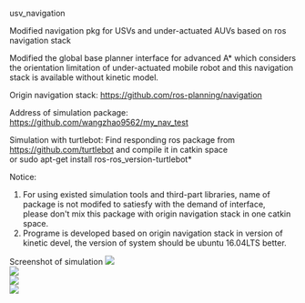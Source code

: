 usv_navigation

Modified navigation pkg for USVs and under-actuated AUVs based on ros navigation stack

Modified the global base planner interface for advanced A* which considers the orientation limitation of under-actuated mobile robot and this navigation stack is available without kinetic model.

Origin navigation stack: https://github.com/ros-planning/navigation

Address of simulation package: https://github.com/wangzhao9562/my_nav_test

Simulation with turtlebot: 
Find responding ros package from https://github.com/turtlebot and compile it in catkin space  
or sudo apt-get install ros-ros_version-turtlebot*

Notice: 
1. For using existed simulation tools and third-part libraries, name of package is not modifed to satiesfy with the demand of interface,  
please don't mix this package with origin navigation stack in one catkin space.
2. Programe is developed based on origin navigation stack in version of kinetic devel, the version of system should be ubuntu 16.04LTS better.

Screenshot of simulation 
![](https://github.com/wangzhao9562/usv_navigation/blob/master/assets/screenshot_for_nav_pub.png)  
![](https://github.com/wangzhao9562/usv_navigation/blob/master/assets/screenshot_for_nav_pub_02.png)  
![](https://github.com/wangzhao9562/usv_navigation/blob/master/assets/screenshot_for_nav_pub_03.png)  
![](https://github.com/wangzhao9562/usv_navigation/blob/master/assets/screenshot_for_nav_pub_04.png)